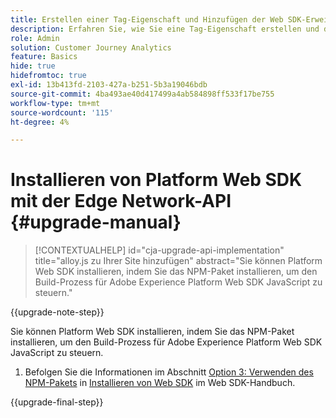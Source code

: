 ```yaml
---
title: Erstellen einer Tag-Eigenschaft und Hinzufügen der Web SDK-Erweiterung
description: Erfahren Sie, wie Sie eine Tag-Eigenschaft erstellen und die Web SDK-Erweiterung hinzufügen
role: Admin
solution: Customer Journey Analytics
feature: Basics
hide: true
hidefromtoc: true
exl-id: 13b413fd-2103-427a-b251-5b3a19046bdb
source-git-commit: 4ba493ae40d417499a4ab584898ff533f17be755
workflow-type: tm+mt
source-wordcount: '115'
ht-degree: 4%

---
```


# Installieren von Platform Web SDK mit der Edge Network-API {#upgrade-manual}

<!-- markdownlint-disable MD034 -->

>[!CONTEXTUALHELP]
>id="cja-upgrade-api-implementation"
>title="alloy.js zu Ihrer Site hinzufügen"
>abstract="Sie können Platform Web SDK installieren, indem Sie das NPM-Paket installieren, um den Build-Prozess für Adobe Experience Platform Web SDK JavaScript zu steuern."

<!-- markdownlint-enable MD034 -->

{{upgrade-note-step}}

Sie können Platform Web SDK installieren, indem Sie das NPM-Paket installieren, um den Build-Prozess für Adobe Experience Platform Web SDK JavaScript zu steuern.

1. Befolgen Sie die Informationen im Abschnitt [Option 3: Verwenden des NPM-Pakets](https://experienceleague.adobe.com/en/docs/experience-platform/edge/fundamentals/installing-the-sdk#option-3-using-the-npm-package) in [Installieren von Web SDK](https://experienceleague.adobe.com/en/docs/experience-platform/edge/fundamentals/installing-the-sdk) im Web SDK-Handbuch.

{{upgrade-final-step}}

